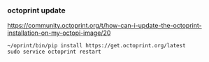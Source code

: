 
### octoprint update

https://community.octoprint.org/t/how-can-i-update-the-octoprint-installation-on-my-octopi-image/20

```
~/oprint/bin/pip install https://get.octoprint.org/latest
sudo service octoprint restart
```
